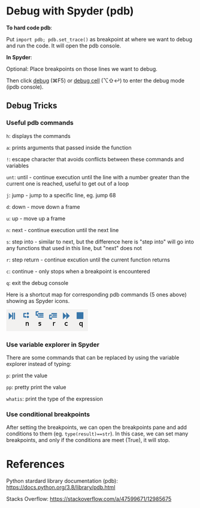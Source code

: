 # Debug with Spyder (pdb)

**To hard code pdb**:

Put `import pdb; pdb.set_trace()` as breakpoint at where we want to debug and run the code. It will open the pdb console.

**In Spyder**:

Optional: Place breakpoints on those lines we want to debug.

Then click <u>debug</u> (⌘F5) or <u>debug cell</u> (⌥⇧↩) to enter the debug mode (ipdb console).

## Debug Tricks

### Useful pdb commands

`h`: displays the commands

`a`: prints arguments that passed inside the function

`!`: escape character that avoids conflicts between these commands and variables

`unt`: until - continue execution until the line with a number greater than the current one is reached, useful to get out of a loop

`j`: jump - jump to a specific line, eg. jump 68

`d`: down - move down a frame

`u`: up - move up a frame

`n`: next - continue execution until the next line

`s`: step into - similar to next, but the difference here is "step into" will go into any functions that used in this line, but "next" does not

`r`: step return - continue excution until the current function returns

`c`: continue - only stops when a breakpoint is encountered

`q`: exit the debug console

Here is a shortcut map for corresponding pdb commands (5 ones above) showing as Spyder icons.

![Corresponding shortcut for debug icons in Spyder](img_1.png)

### Use variable explorer in Spyder

There are some commands that can be replaced by using the variable explorer instead of typing:

`p`: print the value

`pp`: pretty print the value

`whatis`: print the type of the expression 

### Use conditional breakpoints

After setting the breakpoints, we can open the breakpoints pane and add conditions to them (eg. `type(result)==str`). In this case, we can set many breakpoints, and only if the conditions are meet (True), it will stop.

# References

Python stardard library documentation (pdb): https://docs.python.org/3.8/library/pdb.html

Stacks Overflow: https://stackoverflow.com/a/47599671/12985675









